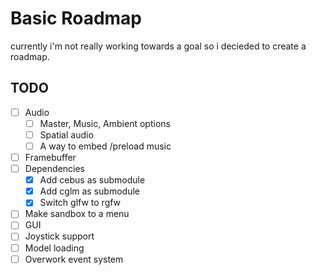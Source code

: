 # Basic Roadmap
currently i'm not really working towards a goal so i decieded to create a roadmap.

## TODO
- [ ] Audio
    - [ ] Master, Music, Ambient options
    - [ ] Spatial audio
    - [ ] A way to embed /preload music
- [ ] Framebuffer
- [ ] Dependencies
    - [x] Add cebus as submodule
    - [x] Add cglm as submodule
    - [x] Switch glfw to rgfw
- [ ] Make sandbox to a menu
- [ ] GUI
- [ ] Joystick support
- [ ] Model loading
- [ ] Overwork event system
